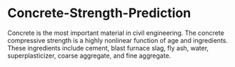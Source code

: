 # Concrete-Strength-Prediction
 Concrete is the most important material in civil engineering. The 
concrete compressive strength is a highly nonlinear function of age and 
ingredients. These ingredients include cement, blast furnace slag, fly ash, 
water, superplasticizer, coarse aggregate, and fine aggregate.
